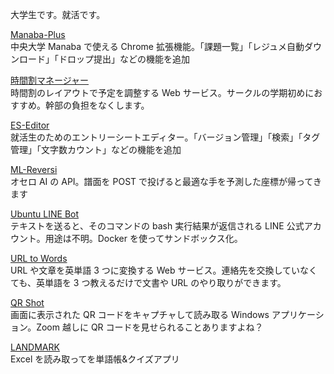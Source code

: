 大学生です。就活です。

[Manaba-Plus](https://chrome.google.com/webstore/detail/manaba-plus/aeidkdokanbhoefbgaadaicdmggdeegf?hl=ja)  
中央大学 Manaba で使える Chrome 拡張機能。「課題一覧」「レジュメ自動ダウンロード」「ドロップ提出」などの機能を追加

[時間割マネージャー](https://ttmanager.kajindowsxp.com/)  
時間割のレイアウトで予定を調整する Web サービス。サークルの学期初めにおすすめ。幹部の負担をなくします。

[ES-Editor](https://es-editor.kajindowsxp.com/)  
就活生のためのエントリーシートエディター。「バージョン管理」「検索」「タグ管理」「文字数カウント」などの機能を追加

[ML-Reversi](https://kajindowsxp.com/ml-reversi/)  
オセロ AI の API。譜面を POST で投げると最適な手を予測した座標が帰ってきます

[Ubuntu LINE Bot](https://line.me/R/ti/p/%40114gaerp)  
テキストを送ると、そのコマンドの bash 実行結果が返信される LINE 公式アカウント。用途は不明。Docker を使ってサンドボックス化。

[URL to Words](https://urltowords.kajindowsxp.com/)  
URL や文章を英単語 3 つに変換する Web サービス。連絡先を交換していなくても、英単語を 3 つ教えるだけで文書や URL のやり取りができます。

[QR Shot](https://kajindowsxp.com/qr-shot/)  
画面に表示された QR コードをキャプチャして読み取る Windows アプリケーション。Zoom 越しに QR コードを見せられることありますよね？

[LANDMARK](https://kajindowsxp.com/landmark2/)  
Excel を読み取ってを単語帳&クイズアプリ

<!--
**kajikentaro/kajikentaro** is a ✨ _special_ ✨ repository because its `README.md` (this file)     appears on your GitHub profile.

Here are some ideas to get you started:

- 🔭 I’m currently working on ...
- 🌱 I’m currently learning ...
- 👯 I’m looking to collaborate on ...
- 🤔 I’m looking for help with ...
- 💬 Ask me about ...
- 📫 How to reach me: ...
- 😄 Pronouns: ...
- ⚡ Fun fact: ...
-->
